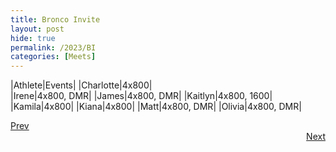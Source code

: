```yaml
---
title: Bronco Invite
layout: post
hide: true
permalink: /2023/BI
categories: [Meets]
---
```


|Athlete|Events|
|Charlotte|4x800|  
|Irene|4x800, DMR|
|James|4x800, DMR|
|Kaitlyn|4x800, 1600|
|Kamila|4x800|
|Kiana|4x800|
|Matt|4x800, DMR|
|Olivia|4x800, DMR|

<div style="text-align: left"> <a href="{{site.baseurl}}/2023/LCC_CB">Prev</a></div> 
<div style="text-align: right"> <a href="{{site.baseurl}}/2023/SM">Next</a></div>